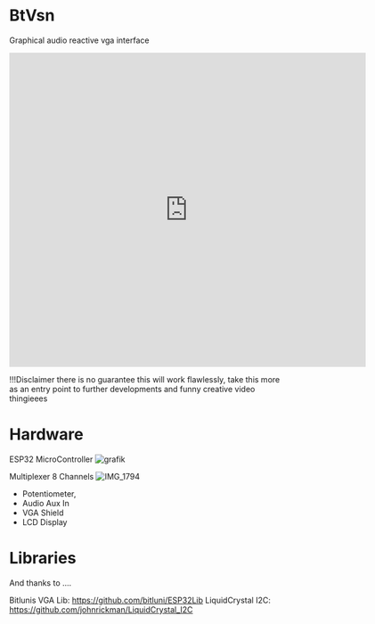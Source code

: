 # BtVsn

Graphical audio reactive vga interface
<iframe src="https://player.vimeo.com/video/904929664?h=1f6e767beb" width="640" height="564" frameborder="0" allow="autoplay; fullscreen" allowfullscreen></iframe>

!!!Disclaimer
there is no guarantee this will work flawlessly, take this more as an entry point to
further developments and funny creative video thingieees

# Hardware
ESP32 MicroController
![grafik](https://github.com/MEO03W/BtVsn/assets/58468907/8c1ae5c3-dc6c-487f-9fcb-e0fd77e45fe1)


Multiplexer 8 Channels 
![IMG_1794](https://github.com/MEO03W/BtVsn/assets/58468907/a1874c08-2078-443f-98c0-00ea4966939a)

- Potentiometer,
- Audio Aux In
- VGA Shield
- LCD Display 

# Libraries
And thanks to ....

Bitlunis VGA Lib: https://github.com/bitluni/ESP32Lib
LiquidCrystal I2C: https://github.com/johnrickman/LiquidCrystal_I2C
